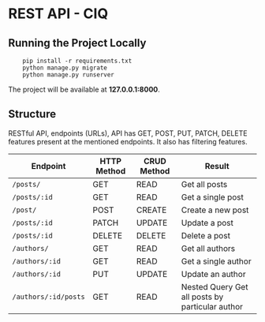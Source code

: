 # REST API - CIQ

## Running the Project Locally
```
	pip install -r requirements.txt
	python manage.py migrate
	python manage.py runserver

```
The project will be available at **127.0.0.1:8000**.

## Structure
RESTful API, endpoints (URLs), API has GET, POST, PUT, PATCH, DELETE features present at the mentioned endpoints. It also has filtering features.

Endpoint |HTTP Method | CRUD Method | Result
-- | -- |-- |--
`/posts/` | GET | READ | Get all posts
`/posts/:id` | GET | READ | Get a single post
`/post/`| POST | CREATE | Create a new post
`/posts/:id` | PATCH | UPDATE | Update a post
`/posts/:id` | DELETE | DELETE | Delete a post
`/authors/` | GET | READ | Get all authors
`/authors/:id`| GET | READ | Get a single author
`/authors/:id`| PUT | UPDATE | Update an author
`/authors/:id/posts` | GET | READ | Nested Query Get all posts by particular author
